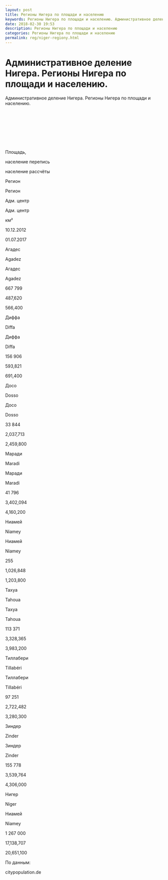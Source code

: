 ```yaml
---
layout: post
title: Регионы Нигера по площади и населению 
keywords: Регионы Нигера по площади и населению. Административное деление.
date: 2018-02-30 19:53
description: Регионы Нигера по площади и населению
categories: Регионы Нигера по площади и населению
permalink: reg/niger-regiony.html
---
```


# Административное деление Нигера. Регионы Нигера по площади и населению.


Административное деление Нигера. Регионы Нигера по площади и населению.








 


 


 


 


Площадь,


население перепись


население рассчёты






Регион


Регион


Адм. центр


Адм. центр


км²


10.12.2012


01.07.2017






Агадес


Agadez


Агадес


Agadez


667 799


487,620


566,400






Диффа


Diffa


Диффа


Diffa


156 906


593,821


691,400






Досо


Dosso


Досо


Dosso


33 844


2,037,713


2,459,800






Маради


Maradi


Маради


Maradi


41 796


3,402,094


4,160,200






Ниамей


Niamey


Ниамей


Niamey


255


1,026,848


1,203,800






Тахуа


Tahoua


Тахуа


Tahoua


113 371


3,328,365


3,983,200






Тиллабери


Tillabéri


Тиллабери


Tillabéri


97 251


2,722,482


3,280,300






Зиндер


Zinder


Зиндер


Zinder


155 778


3,539,764


4,306,000






Нигер


Niger


Ниамей


Niamey


1 267 000


17,138,707


20,651,100








По данным:


citypopulation.de



		

